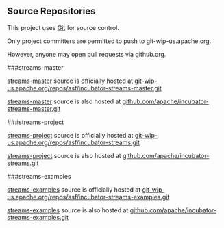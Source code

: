 ## Source Repositories

This project uses [Git](http://git.org/ "Git") for source control.

Only project committers are permitted to push to git-wip-us.apache.org.

However, anyone may open pull requests via github.org.

###streams-master

[streams-master](index.html "streams-master") source is officially hosted at [git-wip-us.apache.org/repos/asf/incubator-streams-master.git](https://git-wip-us.apache.org/repos/asf/incubator-streams-master.git "https://git-wip-us.apache.org/repos/asf/incubator-streams-master.git")

[streams-master](index.html "streams-master") source is also hosted at [github.com/apache/incubator-streams-master.git](https://github.com/apache/incubator-streams-master.git "https://github.com/apache/incubator-streams-master.git")

###streams-project

[streams-project](http://streams.incubator.apache.org/site/0.2-incubating/streams-project "streams-project") source is officially hosted at [git-wip-us.apache.org/repos/asf/incubator-streams.git](https://git-wip-us.apache.org/repos/asf/incubator-streams.git "https://git-wip-us.apache.org/repos/asf/incubator-streams.git")

[streams-project](index.html "streams-project") source is also hosted at [github.com/apache/incubator-streams.git](https://github.com/apache/incubator-streams.git "https://github.com/apache/incubator-streams.git")

###streams-examples

[streams-examples](http://streams.incubator.apache.org/site/0.2-incubating/streams-project "streams-examples") source is officially hosted at [git-wip-us.apache.org/repos/asf/incubator-streams-examples.git](https://git-wip-us.apache.org/repos/asf/incubator-streams-examples.git "https://git-wip-us.apache.org/repos/asf/incubator-streams-examples.git")

[streams-examples](http://streams.incubator.apache.org/site/0.2-incubating/streams-project "streams-examples") source is also hosted at [github.com/apache/incubator-streams-examples.git](https://github.com/apache/incubator-streams-examples.git "https://github.com/apache/incubator-streams-examples.git")

